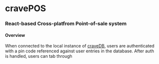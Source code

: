 # cravePOS
### React-based Cross-platfrom Point-of-sale system

#### Overview

When connected to the local instance of [craveDB](https://github.com/brad-nst/craveDB-electron), users are authenticated with a pin code referenced against user entries in the database. After auth is handled, users can tab through
